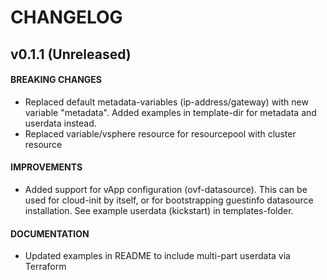 # CHANGELOG
## v0.1.1 (Unreleased)
#### BREAKING CHANGES
  * Replaced default metadata-variables (ip-address/gateway) with new variable "metadata". Added examples in template-dir for metadata and userdata instead.
  * Replaced variable/vsphere resource for resourcepool with cluster resource
#### IMPROVEMENTS
  * Added support for vApp configuration (ovf-datasource). This can be used for cloud-init by itself, or for bootstrapping guestinfo datasource installation. See example userdata (kickstart) in templates-folder.
#### DOCUMENTATION
  * Updated examples in README to include multi-part userdata via Terraform